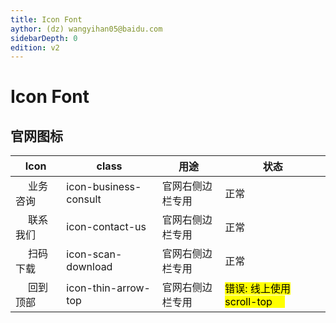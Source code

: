 ```yaml
---
title: Icon Font
aythor: (dz) wangyihan05@baidu.com
sidebarDepth: 0
edition: v2
---
```


# Icon Font

<div class="now-page">

## 官网图标


| Icon | class |    用途 | 状态 |
| ----|--------|  ---  | ---  | 
| <i class="iconfont icon-business-consult"></i> 业务咨询 |icon-business-consult| 官网右侧边栏专用  | 正常 |
| <i class="iconfont icon-contact-us"></i> 联系我们 |icon-contact-us| 官网右侧边栏专用  | 正常 |
| <i class="iconfont icon-scan-download"></i> 扫码下载|icon-scan-download| 官网右侧边栏专用  | 正常  |
| <i class="iconfont icon-thin-arrow-top"></i> 回到顶部|icon-thin-arrow-top| 官网右侧边栏专用  | <mark> 错误: 线上使用 scroll-top <i class="iconfont icon-scroll-top"></i> </mark> |

</div>

<style>
.now-page .iconfont{
  margin-right:20px;
}
.now-page .mark .iconfont{
  margin-left:20px;
}
</style>